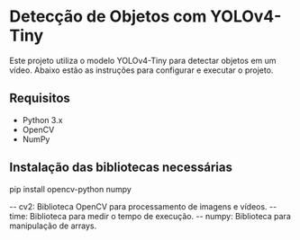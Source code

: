 # Detecção de Objetos com YOLOv4-Tiny

Este projeto utiliza o modelo YOLOv4-Tiny para detectar objetos em um vídeo. Abaixo estão as instruções para configurar e executar o projeto.

## Requisitos

- Python 3.x
- OpenCV
- NumPy

## Instalação das bibliotecas necessárias

pip install opencv-python numpy

-- cv2: Biblioteca OpenCV para processamento de imagens e vídeos.
-- time: Biblioteca para medir o tempo de execução.
-- numpy: Biblioteca para manipulação de arrays.
